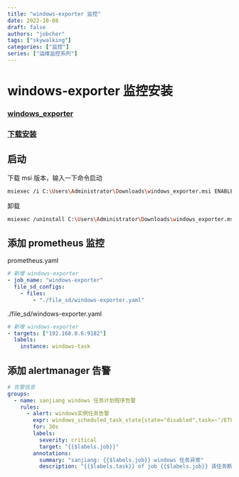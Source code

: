```yaml
---
title: "windows-exporter 监控"
date: 2022-10-08
draft: false
authors: "jobcher"
tags: ["skywalking"]
categories: ["监控"]
series: ["运维监控系列"]
---
```


# windows-exporter 监控安装

### [windows_exporter](https://github.com/prometheus-community/windows_exporter)

### [下载安装](https://github.com/prometheus-community/windows_exporter/releases/download/v0.20.0/windows_exporter-0.20.0-amd64.msi)

## 启动

下载 msi 版本，输入一下命令启动

```sh
msiexec /i C:\Users\Administrator\Downloads\windows_exporter.msi ENABLED_COLLECTORS="ad,iis,logon,memory,process,tcp,scheduled_task" TEXTFILE_DIR="C:\custom_metrics\"
```

卸载

```sh
msiexec /uninstall C:\Users\Administrator\Downloads\windows_exporter.msi
```

## 添加 prometheus 监控

prometheus.yaml

```yml
# 新增 windows-exporter
- job_name: "windows-exporter"
  file_sd_configs:
    - files:
        - "./file_sd/windows-exporter.yaml"
```

./file_sd/windows-exporter.yaml

```yml
# 新增 windows-exporter
- targets: ["192.168.0.6:9182"]
  labels:
    instance: windows-task
```

## 添加 alertmanager 告警

```yml
# 告警信息
groups:
  - name: sanjiang windows 任务计划程序告警
    rules:
      - alert: windows实例任务告警
        expr: windows_scheduled_task_state{state="disabled",task=~"/ETL_kettle_tasks/.*"}==1
        for: 30s
        labels:
          severity: critical
          target: "{{$labels.job}}"
        annotations:
          summary: "sanjiang: {{$labels.job}} windows 任务异常"
          description: "{{$labels.task}} of job {{$labels.job}} 该任务断联已超过1分钟"
```
